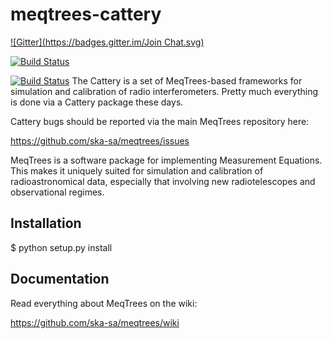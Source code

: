 meqtrees-cattery
================
[![Gitter](https://badges.gitter.im/Join Chat.svg)](https://gitter.im/ska-sa/meqtrees-cattery?utm_source=badge&utm_medium=badge&utm_campaign=pr-badge&utm_content=badge)

[![Build Status](https://travis-ci.org/ska-sa/meqtrees-cattery.png)](https://travis-ci.org/ska-sa/meqtrees-cattery)

[![Build Status](https://jenkins.meqtrees.net/job/meqtrees-cattery-cron/badge/icon)](https://jenkins.meqtrees.net/job/meqtrees-cattery-cron/)
The Cattery is a set of MeqTrees-based frameworks for simulation and calibration of 
radio interferometers. Pretty much everything is done via a Cattery package these
days.

Cattery bugs should be reported via the main MeqTrees repository here:

https://github.com/ska-sa/meqtrees/issues

MeqTrees is a software package for implementing Measurement Equations.
This makes it uniquely suited for simulation and calibration of
radioastronomical data, especially that involving new radiotelescopes and
observational regimes.

Installation
------------

 $ python setup.py install


Documentation
-------------

Read everything about MeqTrees on the wiki:

https://github.com/ska-sa/meqtrees/wiki
